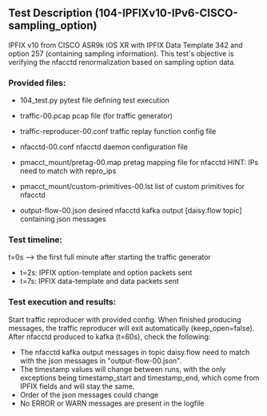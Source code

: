 ## Test Description (104-IPFIXv10-IPv6-CISCO-sampling_option)

IPFIX v10 from CISCO ASR9k IOS XR with IPFIX Data Template 342 and option 257 (containing sampling information). This test's objective is verifying the nfacctd renormalization based on sampling option data.

### Provided files:

- 104_test.py                               pytest file defining test execution

- traffic-00.pcap                           pcap file (for traffic generator)
- traffic-reproducer-00.conf                traffic replay function config file

- nfacctd-00.conf                           nfacctd daemon configuration file

- pmacct_mount/pretag-00.map                pretag mapping file for nfacctd              HINT: IPs need to match with repro_ips
- pmacct_mount/custom-primitives-00.lst     list of custom primitives for nfacctd

- output-flow-00.json                       desired nfacctd kafka output [daisy.flow topic] containing json messages

### Test timeline:

t=0s --> the first full minute after starting the traffic generator

- t=2s:   IPFIX option-template and option packets sent
- t=7s:   IPFIX data-template and data packets sent

### Test execution and results:

Start traffic reproducer with provided config. When finished producing messages, the traffic reproducer will exit automatically (keep_open=false). 
After nfacctd produced to kafka (t=60s), check the following:

- The nfacctd kafka output messages in topic daisy.flow need to match with the json messages in "output-flow-00.json".
- The timestamp values will change between runs, with the only exceptions being timestamp_start and timestamp_end, which come from IPFIX fields and will stay the same.
- Order of the json messages could change
- No ERROR or WARN messages are present in the logfile
